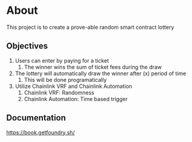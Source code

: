 # About
This project is to create a prove-able random smart contract lottery

## Objectives
1. Users can enter by paying for a ticket
   1. The winner wins the sum of ticket fees during the draw
2. The lottery will automatically draw the winner after (x) period of time
   1. This will be done programatically
3. Utilize Chainlink VRF and Chainlink Automation
   1. Chainlink VRF: Randomness
   2. Chainlink Automation: Time based trigger

## Documentation
https://book.getfoundry.sh/

